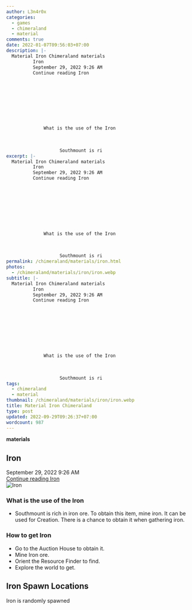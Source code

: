 ```yaml
---
author: L3n4r0x
categories:
  - games
  - chimeraland
  - material
comments: true
date: 2022-01-07T09:56:03+07:00
description: |-
  Material Iron Chimeraland materials
          Iron
          September 29, 2022 9:26 AM
          Continue reading Iron
        
        
          
        
      
      
        
          
            
              What is the use of the Iron
              
                
                  
                    Southmount is ri
excerpt: |-
  Material Iron Chimeraland materials
          Iron
          September 29, 2022 9:26 AM
          Continue reading Iron
        
        
          
        
      
      
        
          
            
              What is the use of the Iron
              
                
                  
                    Southmount is ri
permalink: /chimeraland/materials/iron.html
photos:
  - /chimeraland/materials/iron/iron.webp
subtitle: |-
  Material Iron Chimeraland materials
          Iron
          September 29, 2022 9:26 AM
          Continue reading Iron
        
        
          
        
      
      
        
          
            
              What is the use of the Iron
              
                
                  
                    Southmount is ri
tags:
  - chimeraland
  - material
thumbnail: /chimeraland/materials/iron/iron.webp
title: Material Iron Chimeraland
type: post
updated: 2022-09-29T09:26:37+07:00
wordcount: 987
---
```


<link
  rel="stylesheet"
  href="https://rawcdn.githack.com/dimaslanjaka/Web-Manajemen/870a349/css/bootstrap-5-3-0-alpha3-wrapper.css"
/>
<section id="bootstrap-wrapper">
  <div data-bs-theme="dark">
    <div
      class="row g-0 border rounded overflow-hidden flex-md-row mb-4 shadow-sm position-relative bg-dark text-light"
    >
      <div class="col p-4 d-flex flex-column position-static">
        <strong class="d-inline-block mb-2 text-success">materials</strong>
        <h2 class="mb-0">Iron</h2>
        <div class="mb-1 text-muted">September 29, 2022 9:26 AM</div>
        <a
          href="/chimeraland/materials/iron.html"
          class="stretched-link d-none text-primary"
          >Continue reading Iron</a
        >
      </div>
      <div class="col-auto d-none d-md-block d-lg-block">
        <img
          src="https://www.webmanajemen.com/chimeraland/materials/iron/iron.webp"
          alt="Iron"
        />
      </div>
    </div>
    <div class="row">
      <div class="col-lg-6 col-12 mb-2">
        <div class="card">
          <div class="card-body">
            <h3 class="card-title">What is the use of the Iron</h3>
            <div class="card-text">
              <ul>
                <li>
                  Southmount is rich in iron ore. To obtain this item, mine
                  iron. It can be used for Creation. There is a chance to obtain
                  it when gathering iron.
                </li>
              </ul>
            </div>
          </div>
        </div>
      </div>
      <div class="col-lg-6 col-12 mb-2">
        <div class="card">
          <div class="card-body">
            <h3 class="card-title">How to get Iron</h3>
            <div class="card-text">
              <ul>
                <li>Go to the Auction House to obtain it.</li>
                <li>Mine Iron ore.</li>
                <li>Orient the Resource Finder to find.</li>
                <li>Explore the world to get.</li>
              </ul>
            </div>
          </div>
        </div>
      </div>
      <div class="col-12 mb-2">
        <h2>Iron Spawn Locations</h2>
        <p>Iron is randomly spawned</p>
      </div>
    </div>
  </div>
</section>